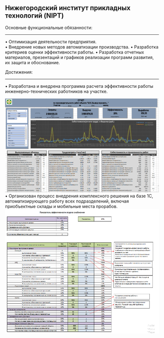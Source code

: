 ## Нижегородский институт прикладных технологий (NIPT)
Основные функциональные обязанности: 
- - - - - - - - - - - - - - - - - - - - - - - - - - - - - - - -
• Оптимизация деятельности предприятия.<br>
• Внедрение новых методов автоматизации производства.
• Разработка критериев оценки эффективности работы. 
• Разработка отчетных материалов, презентаций и графиков реализации программ развития, их защита и обоснование.

Достижения:
- - - - - - - - - - - - - - - - - - - - - - - - - - - - - - - -
• Разработана и внедрена программа расчета эффективности работы инженерно-технических работников на участке.

![Автоматизированный отчет](https://github.com/stavrtin/Portfolio/blob/main/img/Отчет%20выработки-41-00.png)
• Организован процесс внедрения комплексного решения на базе 1С, автоматизирующего работу всех подразделений, включая приобъектные склады и мобильные места прорабов.
![KPI_Снабжение](https://github.com/stavrtin/Portfolio/blob/main/img/KPI_Снабжение.png)
 

